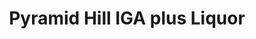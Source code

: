 ---
title: "Pyramid Hill IGA plus Liquor"
url: /pyramid-hill/pyramid-hill-iga-plus-liquor/
shop: Supermarkt
---